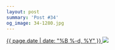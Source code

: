 ```yaml
---
layout: post
summary: 'Post #34'
og_image: 34-1280.jpg
---
```


<p>
 <time>
  <a href="/34">
   {{ page.date | date: "%B %-d, %Y" }}
  </a>
 </time>
 <a href="/34">
  <img sizes="(min-width: 700px) 50vw, calc(100vw - 2rem)" src="{{ site.assets_url }}/34-640.jpg" srcset="{{ site.assets_url }}/34-1280.jpg 1280w, {{ site.assets_url }}/34-960.jpg 960w, {{ site.assets_url }}/34-640.jpg 640w, {{ site.assets_url }}/34-320.jpg 320w"/>
 </a>
</p>
